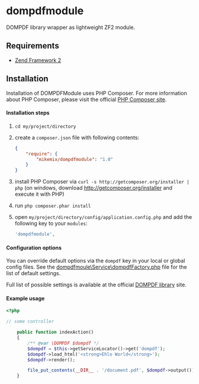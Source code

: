 dompdfmodule
============

DOMPDF library wrapper as lightweight ZF2 module.

## Requirements
  - [Zend Framework 2](http://www.github.com/zendframework/zf2)

## Installation
Installation of DOMPDFModule uses PHP Composer. For more information about
PHP Composer, please visit the official [PHP Composer site](http://getcomposer.org/).

#### Installation steps

  1. `cd my/project/directory`
  2. create a `composer.json` file with following contents:

     ```json
     {
         "require": {
             "mikemix/dompdfmodule": "1.0"
         }
     }
     ```
  3. install PHP Composer via `curl -s http://getcomposer.org/installer | php` (on windows, download
     http://getcomposer.org/installer and execute it with PHP)
  4. run `php composer.phar install`
  5. open `my/project/directory/config/application.config.php` and add the following key to your `modules`: 

     ```php
     'dompdfmodule',
     ```

#### Configuration options
You can override default options via the `dompdf` key in your local or global config files. See the [dompdfmoule\Service\dompdfFactory.php](https://github.com/mikemix/dompdfmodule/blob/master/src/dompdfmodule/Service/dompdfFactory.php#L46) file for the list of default settings.

Full list of possible settings is available at the official [DOMPDF library](https://github.com/dompdf/dompdf) site.

#### Example usage

```php
<?php

// some controller

    public function indexAction()
    {
        /** @var \DOMPDF $dompdf */
        $dompdf = $this->getServiceLocator()->get('dompdf');
        $dompdf->load_html('<strong>Ehlo World</strong>');
        $dompdf->render();

        file_put_contents(__DIR__ . '/document.pdf', $dompdf->output());
    }
```
